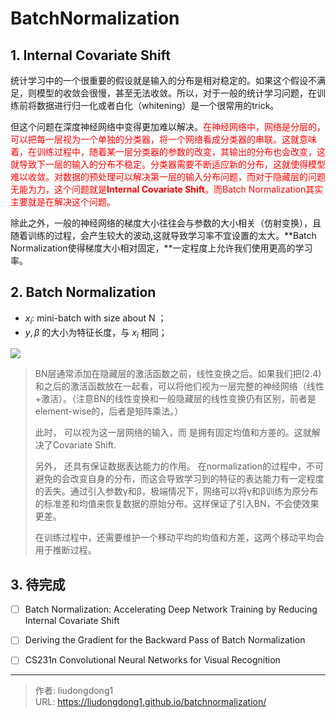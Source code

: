 # BatchNormalization


## 1. Internal Covariate Shift

统计学习中的一个很重要的假设就是输入的分布是相对稳定的。如果这个假设不满足，则模型的收敛会很慢，甚至无法收敛。所以，对于一般的统计学习问题，在训练前将数据进行归一化或者白化（whitening）是一个很常用的trick。

但这个问题在深度神经网络中变得更加难以解决。<font color=red>在神经网络中，网络是分层的，可以把每一层视为一个单独的分类器，将一个网络看成分类器的串联。这就意味着，在训练过程中，随着某一层分类器的参数的改变，其输出的分布也会改变，这就导致下一层的输入的分布不稳定。分类器需要不断适应新的分布，这就使得模型难以收敛。对数据的预处理可以解决第一层的输入分布问题，而对于隐藏层的问题无能为力，这个问题就是**Internal Covariate Shift**。而Batch Normalization其实主要就是在解决这个问题。</font>

除此之外，一般的神经网络的梯度大小往往会与参数的大小相关（仿射变换），且随着训练的过程，会产生较大的波动,这就导致学习率不宜设置的太大。**Batch Normalization使得梯度大小相对固定，**一定程度上允许我们使用更高的学习率。

## 2. Batch Normalization

- $x_i$: mini-batch with size about N ；
- $y, \beta$ 的大小为特征长度，与 $x_i$ 相同；

![](https://lddpicture.oss-cn-beijing.aliyuncs.com/picture/20200831152445.png)

> BN层通常添加在隐藏层的激活函数之前，线性变换之后。如果我们把(2.4)和之后的激活函数放在一起看，可以将他们视为一层完整的神经网络（线性+激活）。（注意BN的线性变换和一般隐藏层的线性变换仍有区别，前者是element-wise的，后者是矩阵乘法。）
>
> 此时， 可以视为这一层网络的输入，而 是拥有固定均值和方差的。这就解决了Covariate Shift.
>
> 另外， 还具有保证数据表达能力的作用。 在normalization的过程中，不可避免的会改变自身的分布，而这会导致学习到的特征的表达能力有一定程度的丢失。通过引入参数γ和β，极端情况下，网络可以将γ和β训练为原分布的标准差和均值来恢复数据的原始分布。这样保证了引入BN，不会使效果更差。
>
> 在训练过程中，还需要维护一个移动平均的均值和方差，这两个移动平均会用于推断过程。

## 3. 待完成

- [ ] Batch Normalization: Accelerating Deep Network Training by Reducing Internal Covariate Shift
- [ ] Deriving the Gradient for the Backward Pass of Batch Normalization
- [ ] CS231n Convolutional Neural Networks for Visual Recognition



---

> 作者: liudongdong1  
> URL: https://liudongdong1.github.io/batchnormalization/  

